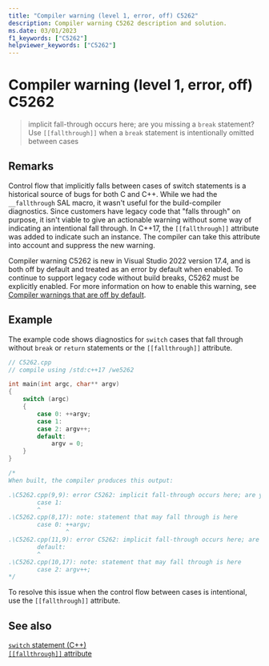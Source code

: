 ```yaml
---
title: "Compiler warning (level 1, error, off) C5262"
description: Compiler warning C5262 description and solution.
ms.date: 03/01/2023
f1_keywords: ["C5262"]
helpviewer_keywords: ["C5262"]
---
```

# Compiler warning (level 1, error, off) C5262

> implicit fall-through occurs here; are you missing a `break` statement? Use `[[fallthrough]]` when a `break` statement is intentionally omitted between cases

## Remarks

Control flow that implicitly falls between cases of switch statements is a historical source of bugs for both C and C++. While we had the `__fallthrough` SAL macro, it wasn't useful for the build-compiler diagnostics. Since customers have legacy code that "falls through" on purpose, it isn't viable to give an actionable warning without some way of indicating an intentional fall through. In C++17, the `[[fallthrough]]` attribute was added to indicate such an instance. The compiler can take this attribute into account and suppress the new warning.

Compiler warning C5262 is new in Visual Studio 2022 version 17.4, and is both off by default and treated as an error by default when enabled. To continue to support legacy code without build breaks, C5262 must be explicitly enabled. For more information on how to enable this warning, see [Compiler warnings that are off by default](../../preprocessor/compiler-warnings-that-are-off-by-default.md).

## Example

The example code shows diagnostics for `switch` cases that fall through without `break` or `return` statements or the `[[fallthrough]]` attribute.

```cpp
// C5262.cpp
// compile using /std:c++17 /we5262

int main(int argc, char** argv)
{
    switch (argc)
    {
        case 0: ++argv;
        case 1:
        case 2: argv++;
        default:
            argv = 0;
    }
}

/*
When built, the compiler produces this output:

.\C5262.cpp(9,9): error C5262: implicit fall-through occurs here; are you missing a break statement? Use [[fallthrough]] when a break statement is intentionally omitted between cases
        case 1:
        ^
.\C5262.cpp(8,17): note: statement that may fall through is here
        case 0: ++argv;
                ^
.\C5262.cpp(11,9): error C5262: implicit fall-through occurs here; are you missing a break statement? Use [[fallthrough]] when a break statement is intentionally omitted between cases
        default:
        ^
.\C5262.cpp(10,17): note: statement that may fall through is here
        case 2: argv++;
*/
```

To resolve this issue when the control flow between cases is intentional, use the `[[fallthrough]]` attribute.

## See also

[`switch` statement (C++)](../../cpp/switch-statement-cpp.md)\
[`[[fallthrough]]` attribute](../../cpp/attributes.md#fallthrough)
